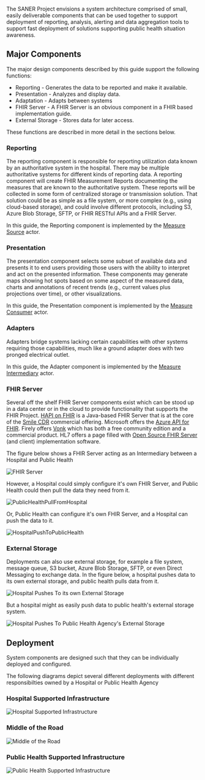 <!-- architecture.md {% comment %}
*****************************************************************************************
*                            WARNING: DO NOT EDIT THIS FILE                             *
*                                                                                       *
* This file is generated by SUSHI. Any edits you make to this file will be overwritten. *
*                                                                                       *
* To change the contents of this file, edit the original source file at:                *
* ig-data\input\pagecontent\architecture.md                                             *
*****************************************************************************************
{% endcomment %} -->
The SANER Project envisions a system architecture comprised of small, easily deliverable
components that can be used together to support deployment of reporting, analysis,
alerting and data aggregation tools to support fast deployment of solutions supporting
public health situation awareness.

## Major Components
The major design components described by this guide support the following functions:

* Reporting - Generates the data to be reported and make it available.
* Presentation - Analyzes and display data.
* Adaptation - Adapts between systems
* FHIR Server - A FHIR Server is an obvious component in a FHIR based implementation guide.
* External Storage - Stores data for later access.

These functions are described in more detail in the sections below.

### Reporting
The reporting component is responsible for reporting utilization data known by an
authoritative system in the hospital. There may be multiple authoritative systems
for different kinds of reporting data.  A reporting component will create FHIR Measurement
Reports documenting the measures that are known to the authoritative system.  These
reports will be collected in some form of centralized storage or transmission solution.
That solution could be as simple as a file system, or more complex (e.g., using
cloud-based storage), and could involve different protocols, including S3, Azure Blob
Storage, SFTP, or FHIR RESTful APIs and a FHIR Server.

In this guide, the Reporting component is implemented by the [Measure Source](actors.html#measure-source) actor.

### Presentation
The presentation component selects some subset of available data and presents it to
end users providing those users with the ability to interpret and act on the presented
information.  These components may generate maps showing hot spots based on some aspect
of the measured data, charts and annotations of recent trends (e.g., current values
plus projections over time), or other visualizations.

In this guide, the Presentation component is implemented by the [Measure Consumer](actors.html#measure-consumer) actor.

### Adapters
Adapters bridge systems lacking certain capabilities with other systems requiring
those capabilities, much like a ground adapter does with two pronged electrical outlet.

In this guide, the Adapter component is implemented by the [Measure Intermediary](actors.html#measure-intermediary) actor.

### FHIR Server
Several off the shelf FHIR Server components exist which can be stood up in a data center
or in the cloud to provide functionality that supports the FHIR Project.  [HAPI on FHIR](https://hapifhir.io/) is
a Java-based FHIR Server that is at the core of the [Smile CDR](https://smilecdr.com/) commercial
offering.  Microsoft offers the [Azure API for FHIR](https://azure.microsoft.com/en-us/services/azure-api-for-fhir/#overview).  Firely offers
[Vonk](https://fire.ly/products/vonk) which has both a free community edition and a commercial product.
HL7 offers a page filled with [Open Source FHIR Server](https://wiki.hl7.org/Open_Source_FHIR_implementations)
(and client) implementation software.

The figure below shows a FHIR Server acting as an Intermediary between a Hospital and Public Health

![FHIR Server](FHIRServer.svg)

However, a Hospital could simply configure it's own FHIR Server, and Public Health could then pull the data they need from it.

![PublicHealthPullFromHospital](PublicHealthPullFromHospital.svg)

Or, Public Health can configure it's own FHIR Server, and a Hospital can push the data to it.

![HospitalPushToPublicHealth](HospitalPushToPublicHealth.svg)

### External Storage
Deployments can also use external storage, for example a file system, message queue, S3 bucket, Azure Blob Storage, SFTP, or even Direct Messaging
to exchange data.  In the figure below, a hospital pushes data to its own external storage, and public health pulls data from it.

![Hospital Pushes To its own External Storage](PublicHealthPullFromHospitalStorage.svg)


But a hospital might as easily push data to public health's external storage system.

![Hospital Pushes To Public Health Agency's External Storage](HospitalPushToPublicHealthStorage.svg)


## Deployment
System components are designed such that they can be individually deployed and configured.

The following diagrams depict several different deployments with different responsibilties owned by a Hospital or Public Health Agency

### Hospital Supported Infrastructure

![Hospital Supported Infrastructure](HospitalPushToExternalStorageAdaptedToPullAPI-0.svg)


### Middle of the Road

![Middle of the Road](HospitalPushToExternalStorageAdaptedToPullAPI-1.svg)


### Public Health Supported Infrastructure

![Public Health Supported Infrastructure](HospitalPushToExternalStorageAdaptedToPullAPI-2.svg)

